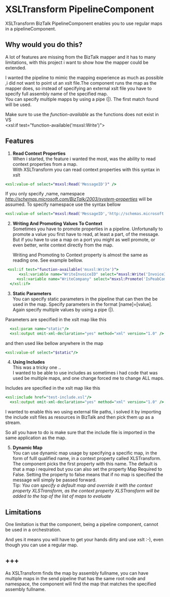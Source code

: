 # XSLTransform PipelineComponent
XSLTransform BizTalk PipelineComponent enables you to use regular maps in a pipelineComponent.

## Why would you do this? 
A lot of features are missing from the BizTalk mapper and it has to many limitations, with this project i want to show how the mapper could be extended.

I wanted the pipeline to mimic the mapping experience as much as possible ,i did not want to point ut an xslt file.The component runs the map as the mapper does, so instead of specifying an external xslt file you have to specify full assembly name of the specified map.<br>
You can specify multiple mapps by using a pipe (|). The first match found will be used.

Make sure to use the _function-available_ as the functions does not exist in VS<br/>
<xsl:if test="function-available('msxsl:Write')">

## Features
1. **Read Context Properties**<br/>
When i started, the feature i wanted the most, was the ability to read context properties from a map.<br>
With XSLTransform you can read context properties with this syntax in xslt<br>

```xslt
<xsl:value-of select="msxsl:Read('MessageID')" />
````
If you only specify ,name, namespace *http://schemas.microsoft.com/BizTalk/2003/system-properties* will be assumed. To specify namespace use the syntax bellow<br>

```xslt
<xsl:value-of select="msxsl:Read('MessageID','http://schemas.microsoft.com/BizTalk/2003/system-properties')" />
````
2. **Writing And Promoting Values To Context**<br/>
Sometimes you have to promote properties in a pipeline. Unfortunally to promote a value you first have to read, at least a part, of the message.<br/>
But if you have to use a map on a port you might as well promote, or even better, write context directly from the map.<p>
Writing and Promoting to Context property is almost the same as reading one. See example bellow.
 
```xslt
 <xsl:if test="function-available('msxsl:Write')">
      <xsl:variable name="WriteInvoiceID" select="msxsl:Write('InvoiceID','http://schemas',ns13:ID/text())"/>
     <xsl:variable name="WriteCompany" select="msxsl:Promote('IsPeabCompany','http://schemas',$Company)"/>
  </xsl:if>
 ````

3. **Static Parameters**<br/>
You can specify static parameters in the pipeline that can then the be used in the map.
Specify parameters in the format [name]=[value]. Again specify multiple values by using a pipe (|).

Parameters are specified in the xslt map like this
```xslt
  <xsl:param name="static"/>
  <xsl:output omit-xml-declaration="yes" method="xml" version="1.0" />
```

and then used like bellow anywhere in the map
```xslt
<xsl:value-of select="$static"/>
````
4. **Using Includes**<br/>
This was a tricky one ..<br>
I wanted to be able to use includes as sometimes i had code that was used be multiple maps, and one change forced me to change ALL maps.

Includes are specified in the xslt map like this
```xslt
<xsl:include href="test-include.xsl"/>
  <xsl:output omit-xml-declaration="yes" method="xml" version="1.0" />
```
I wanted to enable this wo using external file paths, i solved it by importing the include xslt files as resources in BizTalk and then pick them up as a stream.

So all you have to do is make sure that the include file is imported in the same application as the map.

5. **Dynamic Map**<br/>
You can use dynamic map usage by specifying a specific map, in the form of fulll qualified name, in a context property called XLSTransform. The component picks the first property with this name.
The default is that a map i required but you can also set the property Map Required to False. Setting the property to false means that if no map is specified the message will simply be passed forward.<br/>
Tip: _You can specify a default map and override it with the context property XLSTransform, as the context property XLSTransform will be added to the top of the list of maps to evaluate_

## Limitations
One limitation is that the component, being a pipeline component, cannot be used in a orchestration.

And yes it means you will have to get your hands dirty and use xslt :-), even though you can use a regular map.<br>

## +++
As XSLTransform finds the map by assembly fullname, you can have multiple maps in the send pipeline that has the same root node and namespace, the component will find the map that matches the specified assembly fullname.
